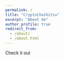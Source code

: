 ```yaml
---
permalink: /
title: "CryptoChashitsu"
excerpt: "About me"
author_profile: true
redirect_from: 
  - /about/
  - /about.html
---
```


Check it out
